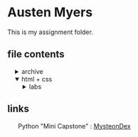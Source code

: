 # Austen Myers
This is my assignment folder.

## file contents
<html>
    <details class="indent">
    <summary>archive</summary>
        <details class="indent">
            <summary>prep-course</summary>
        </details>
        <details class="indent">
            <summary>python</summary>
        </details>
    </details>
    <details open class="indent">
        <summary>html + css</summary>
        <details class="indent">
            <summary>labs</summary>
            <ul>
                <li>html-01: biography</li>
                <li>html-02: blog</li>
                <li>html-03: company landing page</li>
            </ul>
        </details>
    </details>
    <style>
        .indent {
            text-indent: 17px;
        }
        .indent .indent{
            text-indent: 34px;
        }
        ul {
            list-style: none;
        }
    </style>
</html>

## links
- Python "Mini Capstone"
: [MysteonDex](https://github.com/austenc-id/MysteonDex)